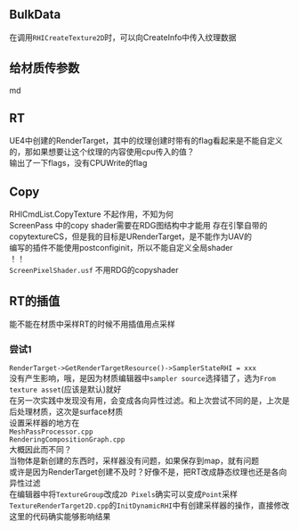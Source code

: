 ## BulkData
在调用`RHICreateTexture2D`时，可以向CreateInfo中传入纹理数据
## 给材质传参数
md
## RT
UE4中创建的RenderTarget，其中的纹理创建时带有的flag看起来是不能自定义的，那如果想要让这个纹理的内容使用cpu传入的值？  
输出了一下flags，没有CPUWrite的flag  
## Copy
RHICmdList.CopyTexture  不起作用，不知为何  
ScreenPass 中的copy shader需要在RDG图结构中才能用
存在引擎自带的copytextureCS，但是我的目标是URenderTarget，是不能作为UAV的  
编写的插件不能使用postconfiginit，所以不能自定义全局shader  
！！  
`ScreenPixelShader.usf` 不用RDG的copyshader
## RT的插值
能不能在材质中采样RT的时候不用插值用点采样
### 尝试1
`RenderTarget->GetRenderTargetResource()->SamplerStateRHI = xxx`  
没有产生影响，哦，是因为材质编辑器中`sampler source`选择错了，选为`From texture asset`(应该是默认)就好  
在另一次实践中发现没有用，会变成各向异性过滤。和上次尝试不同的是，上次是后处理材质，这次是surface材质  
设置采样器的地方在  
`MeshPassProcessor.cpp`  
`RenderingCompositionGraph.cpp`  
大概因此而不同？  
当物体是新创建的东西时，采样器没有问题，如果保存到map，就有问题  
或许是因为RenderTarget创建不及时？好像不是，把RT改成静态纹理也还是各向异性过滤  
在编辑器中将`TextureGroup`改成`2D Pixels`确实可以变成`Point`采样  
`TextureRenderTarget2D.cpp`的`InitDynamicRHI`中有创建采样器的操作，直接修改这里的代码确实能够影响结果